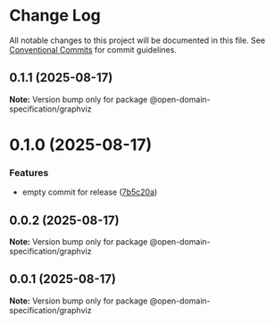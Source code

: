 # Change Log

All notable changes to this project will be documented in this file.
See [Conventional Commits](https://conventionalcommits.org) for commit guidelines.

## 0.1.1 (2025-08-17)

**Note:** Version bump only for package @open-domain-specification/graphviz





# 0.1.0 (2025-08-17)


### Features

* empty commit for release ([7b5c20a](https://github.com/Open-Domain-Specification/open-domain-specification/commit/7b5c20adf6f1224f10566d51d6a021ea106a073a))





## 0.0.2 (2025-08-17)

**Note:** Version bump only for package @open-domain-specification/graphviz





## 0.0.1 (2025-08-17)

**Note:** Version bump only for package @open-domain-specification/graphviz
